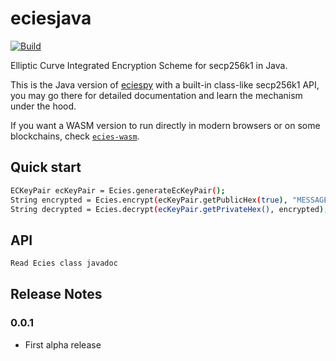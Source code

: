 # eciesjava

[![Build](https://github.com/ecies/java/actions/workflows/gradle.yml/badge.svg)](https://github.com/ecies/java/actions/workflows/gradle.yml)

Elliptic Curve Integrated Encryption Scheme for secp256k1 in Java.

This is the Java version of [eciespy](https://github.com/ecies/py) with a built-in class-like secp256k1 API, you may go there for detailed documentation and learn the mechanism under the hood.

If you want a WASM version to run directly in modern browsers or on some blockchains, check [`ecies-wasm`](https://github.com/ecies/rs-wasm).

## Quick start

```bash
ECKeyPair ecKeyPair = Ecies.generateEcKeyPair();
String encrypted = Ecies.encrypt(ecKeyPair.getPublicHex(true), "MESSAGE_TO_ENCRYPT");
String decrypted = Ecies.decrypt(ecKeyPair.getPrivateHex(), encrypted);
```

## API

```bash
Read Ecies class javadoc
```

## Release Notes

### 0.0.1
- First alpha release